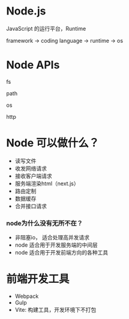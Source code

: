 # Node.js

JavaScript 的运行平台，Runtime

framework -> coding language -> runtime -> os

# Node APIs

fs

path

os

http

# Node 可以做什么？

- 读写文件
- 收发网络请求
- 接收客户端请求
- 服务端渲染html（next.js）
- 路由定制
- 数据缓存
- 合并接口请求

### node为什么没有无所不在？

- 非阻塞io， 适合处理高并发请求
- node 适合用于开发服务端的中间层
- node 适合用于开发前端方向的各种工具

# 前端开发工具

- Webpack
- Gulp
- Vite: 构建工具，开发环境下不打包